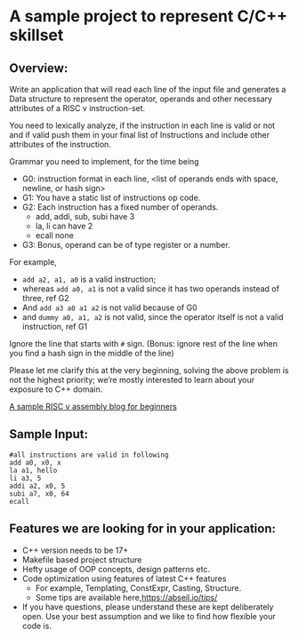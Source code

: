 # A sample project to represent C/C++ skillset

## Overview:

Write an application that will read each line of the input file and generates a
Data structure to represent the operator, operands and other necessary
attributes of a RISC v instruction-set.

You need to lexically analyze, if the instruction in each line is valid or not and if valid push them
in your final list of Instructions and include other attributes of the instruction.

Grammar you need to implement, for the time being

- G0: instruction format in each line,
    <op code> <space> <list of operands separated by comma> <list
    of operands ends with space, newline, or hash sign>
- G1: You have a static list of instructions op code.
- G2: Each instruction has a fixed number of operands.
    - add, addi, sub, subi have 3
    - la, li can have 2
    - ecall none
- G3: Bonus, operand can be of type register or a number.

For example,

- `add a2, a1, a0` is a valid instruction;
- whereas `add a0, a1` is not a valid since it has two operands instead of
  three, ref G2
- And `add a3 a0 a1 a2` is not valid because of G0
- and `dummy a0, a1, a2` is not valid, since the operator itself is not a valid
  instruction, ref G1

Ignore the line that starts with `#` sign. (Bonus: ignore rest of the line when
you find a hash sign in the middle of the line)

Please let me clarify this at the very beginning, solving the above problem is
not the highest priority; we’re mostly interested to learn about your exposure
to C++ domain.


[A sample RISC v assembly blog for beginners][1]


## Sample Input:

```
#all instructions are valid in following
add a0, x0, x
la a1, hello
li a3, 5
addi a2, x0, 5
subi a7, x0, 64
ecall
```

## Features we are looking for in your application:

- C++ version needs to be 17+
- Makefile based project structure
- Hefty usage of OOP concepts, design patterns etc.
- Code optimization using features of latest C++ features
  - For example, Templating, ConstExpr, Casting, Structure.
  - Some tips are available here,https://abseil.io/tips/
- If you have questions, please understand these are kept deliberately open.
  Use your best assumption and we like to find how flexible your code is.

[1]: https://medium.com/swlh/risc-v-assembly-for-beginners-387c6cd02c49
